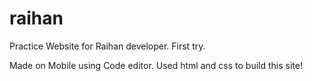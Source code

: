 # raihan
Practice Website for Raihan developer. First try.

Made on Mobile using Code editor.
Used html and css to build this site!


